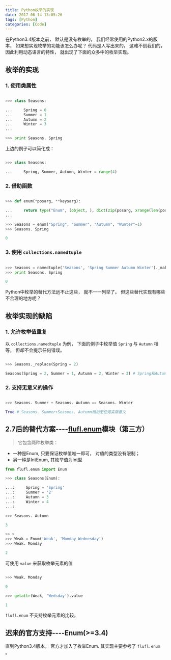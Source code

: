 ```yaml
---
title: Python枚举的实现
date: 2017-06-14 13:05:26
tags: [Python]
categories: [Code]
---
```


在Python3.4版本之前， 默认是没有枚举的， 我们经常使用的Python2.x的版本， 如果想实现枚举的功能该怎么办呢？ 代码是人写出来的， 这难不倒我们的， 因此利用动态语言的特性， 就出现了下面的众多中的枚举实现。

## 枚举的实现

### 1. 使用类属性

```Python

>>> class Seasons:

...     Spring = 0
...     Summer = 1
...     Autumn = 2
...     Winter = 3
...

>>> print Seasons. Spring

```

上边的例子可以简化成：

```Python

>>> class Seasons:

...     Spring, Summer, Autumn, Winter = range(4)
```

### 2. 借助函数

```Python

>>> def enum(*posarg, **keysarg):

...     return type("Enum", (object, ), dict(zip(posarg, xrange(len(posarg))), **keysarg))
...

>>> Seasons = enum("Spring", "Summer", "Autumn", "Wunter"=1)
>>> Seasons. Spring

0
```

### 3. 使用 `collections.namedtuple`

```Python

>>> Seasons = namedtuple('Seasons', 'Spring Summer Autumn Winter')._make(range(4))
>>> print Seasons. Spring

0
```

Python中枚举的替代方法远不止这些， 就不一一列举了。 但这些替代实现有哪些不合理的地方呢？

## 枚举实现的缺陷

### 1. 允许枚举值重复

以 `collections.namedtuple` 为例， 下面的例子中枚举值 `Spring` 与 `Autumn` 相等， 但却不会提示任何错误。

```Python

>>> Seasons._replace(Spring = 2)

Seasons(Spring = 2, Summer = 1, Autumn = 2, Winter = 3) # Spring和Autumn的值相等， 都为2
```

### 2. 支持无意义的操作

```Python

>>> Seasons. Summer + Seasons. Autumn == Seasons. Winter

True # Seasons. Summer+Seasons. Autumn相加无任何实际意义
```

## 2.7后的替代方案----[flufl.enum](http://Pythonhosted.org/flufl.enum/docs/using.html)模块（第三方）

> 它包含两种枚举类：

* 一种是Enum, 只要保证枚举值唯一即可， 对值的类型没有限制；
* 另一种是IntEnum, 其枚举值为int型

```Python
from flufl.enum import Enum

>>> class Seasons(Enum):

...:     Spring = 'Spring'
...:     Summer = '2'
...:     Autumn = 3
...:     Winter = 4
...:

>>> Seasons. Autumn

3

>> >
>>> Weak = Enum('Weak', 'Monday Wednesday')
>>> Weak. Monday

2
```

可使用 `value` 来获取枚举元素的值

```Python

>>> Weak. Monday

0

>>> getattr(Weak, 'Wedsday').value

1
```

 `flufl.enum` 不支持枚举元素的比较。

## 迟来的官方支持----Enum(>=3.4)

直到Python3.4版本， 官方才加入了枚举Enum. 其实现主要参考了 `flufl.enum` 。
